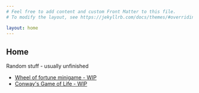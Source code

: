 ```yaml
---
# Feel free to add content and custom Front Matter to this file.
# To modify the layout, see https://jekyllrb.com/docs/themes/#overriding-theme-defaults

layout: home
---
```

## Home

Random stuff - usually unfinished
- [Wheel of fortune minigame - WIP](pages/wheel-of-fortune.html)
- [Conway's Game of Life - WIP](pages/conway.html)